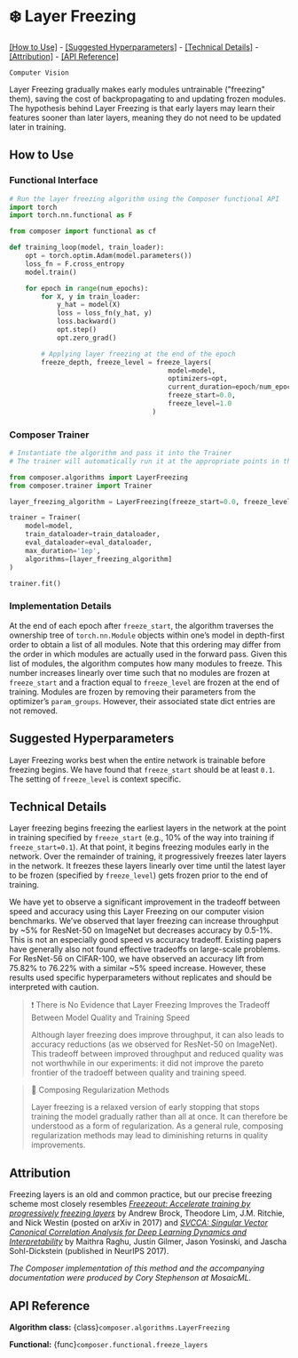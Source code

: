 # ❄️ Layer Freezing


[\[How to Use\]](#how-to-use) - [\[Suggested Hyperparameters\]](#suggested-hyperparameters) - [\[Technical Details\]](#technical-details) - [\[Attribution\]](#attribution) - [\[API Reference\]](#api-reference)

 `Computer Vision`

Layer Freezing gradually makes early modules untrainable ("freezing" them), saving the cost of backpropagating to and updating frozen modules.
The hypothesis behind Layer Freezing is that early layers may learn their features sooner than later layers, meaning they do not need to be updated later in training.

<!--| ![LayerFreezing](https://storage.googleapis.com/docs.mosaicml.com/images/methods/layer-freezing.png) |
|:--:
|*Need a picture.*|-->

## How to Use

### Functional Interface

```python
# Run the layer freezing algorithm using the Composer functional API
import torch
import torch.nn.functional as F

from composer import functional as cf

def training_loop(model, train_loader):
    opt = torch.optim.Adam(model.parameters())
    loss_fn = F.cross_entropy
    model.train()

    for epoch in range(num_epochs):
        for X, y in train_loader:
            y_hat = model(X)
            loss = loss_fn(y_hat, y)
            loss.backward()
            opt.step()
            opt.zero_grad()

        # Applying layer freezing at the end of the epoch
        freeze_depth, freeze_level = freeze_layers(
                                        model=model,
                                        optimizers=opt,
                                        current_duration=epoch/num_epochs,
                                        freeze_start=0.0,
                                        freeze_level=1.0
                                    )
```

### Composer Trainer

<!--pytest.mark.gpu-->
<!--
```python
from torch.utils.data import DataLoader
from tests.common import RandomClassificationDataset, SimpleModel

model = SimpleModel()
train_dataloader = DataLoader(RandomClassificationDataset())
eval_dataloader = DataLoader(RandomClassificationDataset())
```
-->
<!--pytest-codeblocks:cont-->
```python
# Instantiate the algorithm and pass it into the Trainer
# The trainer will automatically run it at the appropriate points in the training loop

from composer.algorithms import LayerFreezing
from composer.trainer import Trainer

layer_freezing_algorithm = LayerFreezing(freeze_start=0.0, freeze_level=1.0)

trainer = Trainer(
    model=model,
    train_dataloader=train_dataloader,
    eval_dataloader=eval_dataloader,
    max_duration='1ep',
    algorithms=[layer_freezing_algorithm]
)

trainer.fit()
```

### Implementation Details

At the end of each epoch after `freeze_start`, the algorithm traverses the ownership tree of `torch.nn.Module` objects within one’s model in depth-first order to obtain a list of all modules. Note that this ordering may differ from the order in which modules are actually used in the forward pass.
Given this list of modules, the algorithm computes how many modules to freeze. This number increases linearly over time such that no modules are frozen at `freeze_start` and a fraction equal to `freeze_level` are frozen at the end of training.
Modules are frozen by removing their parameters from the optimizer’s `param_groups`. However, their associated state dict entries are not removed.

## Suggested Hyperparameters

Layer Freezing works best when the entire network is trainable before freezing begins.
We have found that `freeze_start` should be at least `0.1`.
The setting of `freeze_level` is context specific. <!-- TODO(CORY): Say what we used for ResNet-50 on ImageNet in the explorer runs. -->

## Technical Details

Layer freezing begins freezing the earliest layers in the network at the point in training specified by `freeze_start` (e.g., 10% of the way into training if `freeze_start=0.1`).
At that point, it begins freezing modules early in the network.
Over the remainder of training, it progressively freezes later layers in the network.
It freezes these layers linearly over time until the latest layer to be frozen (specified by `freeze_level`) gets frozen prior to the end of training.

We have yet to observe a significant improvement in the tradeoff between speed and accuracy using this Layer Freezing on our computer vision benchmarks.
We’ve observed that layer freezing can increase throughput by ~5% for ResNet-50 on ImageNet but decreases accuracy by 0.5-1%. This is not an especially good speed vs accuracy tradeoff. Existing papers have generally also not found effective tradeoffs on large-scale problems.
For ResNet-56 on CIFAR-100, we have observed an accuracy lift from 75.82% to 76.22% with a similar ~5% speed increase. However, these results used specific hyperparameters without replicates and should be interpreted with caution.


> ❗ There is No Evidence that Layer Freezing Improves the Tradeoff Between Model Quality and Training Speed
>
>  Although layer freezing does improve throughput, it can also leads to accuracy reductions (as we observed for ResNet-50 on ImageNet).
>  This tradeoff between improved throughput and reduced quality was not worthwhile in our experiments: it did not improve the pareto frontier of the tradoeff between quality and training speed.


> 🚧 Composing Regularization Methods
>
> Layer freezing is a relaxed version of early stopping that stops training the model gradually rather than all at once. It can therefore be understood as a form of regularization. As a general rule, composing regularization methods may lead to diminishing returns in quality improvements.

## Attribution

Freezing layers is an old and common practice, but our precise freezing scheme most closely resembles [*Freezeout: Accelerate training by progressively freezing layers*](https://arxiv.org/abs/1706.04983) by Andrew Brock, Theodore Lim, J.M. Ritchie, and Nick Westin (posted on arXiv in 2017) and [*SVCCA: Singular Vector Canonical Correlation Analysis for Deep Learning Dynamics and Interpretability*](https://arxiv.org/abs/1706.05806) by Maithra Raghu, Justin Gilmer, Jason Yosinski, and Jascha Sohl-Dickstein (published in NeurIPS 2017).

*The Composer implementation of this method and the accompanying documentation were produced by Cory Stephenson at MosaicML.*

## API Reference

**Algorithm class:** {class}`composer.algorithms.LayerFreezing`

**Functional:** {func}`composer.functional.freeze_layers`
